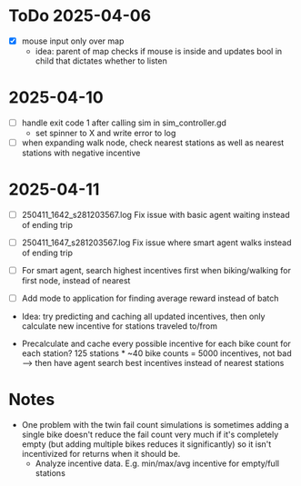 
# ToDo 2025-04-06

- [x] mouse input only over map
  - idea: parent of map checks if mouse is inside and updates bool in child that dictates whether to listen

# 2025-04-10

- [ ] handle exit code 1 after calling sim in sim_controller.gd
	- set spinner to X and write error to log
- [ ] when expanding walk node, check nearest stations as well as nearest stations with negative incentive

# 2025-04-11

- [ ] 250411_1642_s281203567.log Fix issue with basic agent waiting instead of ending trip
- [ ] 250411_1647_s281203567.log Fix issue where smart agent walks instead of ending trip

- [ ] For smart agent, search highest incentives first when biking/walking for first node, instead of nearest
- [ ] Add mode to application for finding average reward instead of batch


- Idea: try predicting and caching all updated incentives, then only calculate new incentive for stations traveled to/from

- Precalculate and cache every possible incentive for each bike count for each station? 125 stations * ~40 bike counts = 5000 incentives, not bad
--> then have agent search best incentives instead of nearest stations


# Notes

- One problem with the twin fail count simulations is sometimes adding a single bike doesn't reduce the fail count very much if it's completely empty (but adding multiple bikes reduces it significantly) so it isn't incentivized for returns when it should be.
  - Analyze incentive data. E.g. min/max/avg incentive for empty/full stations